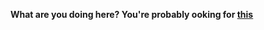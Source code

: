 **What are you doing here? You're probably ooking for [this](http://duckness.github.io/orbital-team-L/)**
